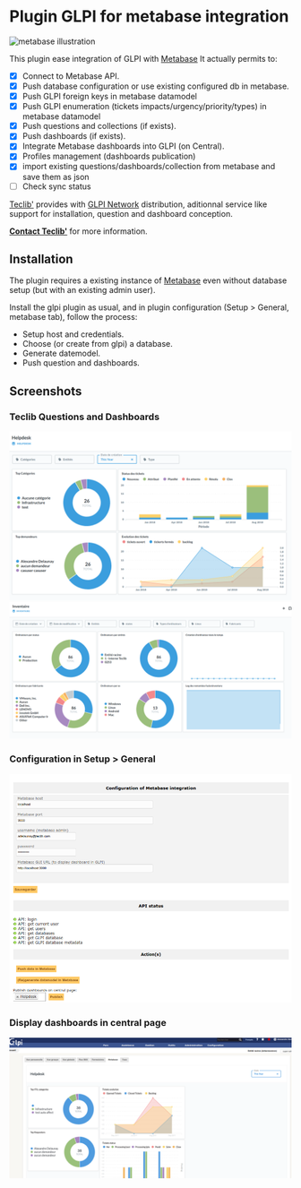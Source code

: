 # Plugin GLPI for metabase integration

![metabase illustration](https://www.metabase.com/images/dashboard.png)

This plugin ease integration of GLPI with [Metabase](https://www.metabase.com/)
It actually permits to:
- [X] Connect to Metabase API.
- [X] Push database configuration or use existing configured db in metabase.
- [X] Push GLPI foreign keys in metabase datamodel
- [X] Push GLPI enumeration (tickets impacts/urgency/priority/types) in metabase datamodel
- [X] Push questions and collections (if exists).
- [X] Push dashboards (if exists).
- [X] Integrate Metabase dashboards into GLPI (on Central).
- [X] Profiles management (dashboards publication)
- [X] import existing questions/dashboards/collection from metabase and save them as json
- [ ] Check sync status

[Teclib'](http://www.teclib-group.com/) provides with [GLPI Network](https://services.glpi-network.com/) distribution, aditionnal service like support for installation, question and dashboard conception.

**[Contact Teclib'](https://services.glpi-network.com/)** for more information.

## Installation

The plugin requires a existing instance of [Metabase](https://www.metabase.com/start/) even without database setup (but with an existing admin user).

Install the glpi plugin as usual, and in plugin configuration (Setup > General, metabase tab), follow the process:

- Setup host and credentials.
- Choose (or create from glpi) a database.
- Generate datemodel.
- Push question and dashboards.

## Screenshots

### Teclib Questions and Dashboards

![Teclib Helpdesk dashboard](screenshots/teclib_helpdesk.png)
![Teclib Assets dashboard](screenshots/teclib_assets.png)

### Configuration in Setup > General

![metabase plugin configuration](screenshots/configuration.png)

### Display dashboards in central page

![central page](screenshots/central.png)
